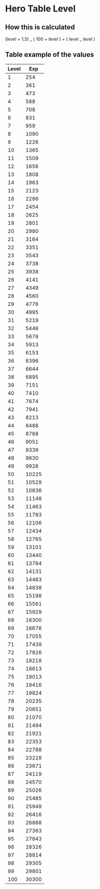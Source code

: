# Hero Table Level

## How this is calculated

(level + 1,5) _ ( 100 + level ) + ( level _ level )

## Table example of the values

| Level | Exp   |
| ----- | ----- |
| 1     | 254   |
| 2     | 361   |
| 3     | 473   |
| 4     | 588   |
| 5     | 708   |
| 6     | 831   |
| 7     | 959   |
| 8     | 1090  |
| 9     | 1226  |
| 10    | 1365  |
| 11    | 1509  |
| 12    | 1656  |
| 13    | 1808  |
| 14    | 1963  |
| 15    | 2123  |
| 16    | 2286  |
| 17    | 2454  |
| 18    | 2625  |
| 19    | 2801  |
| 20    | 2980  |
| 21    | 3164  |
| 22    | 3351  |
| 23    | 3543  |
| 24    | 3738  |
| 25    | 3938  |
| 26    | 4141  |
| 27    | 4349  |
| 28    | 4560  |
| 29    | 4776  |
| 30    | 4995  |
| 31    | 5219  |
| 32    | 5446  |
| 33    | 5678  |
| 34    | 5913  |
| 35    | 6153  |
| 36    | 6396  |
| 37    | 6644  |
| 38    | 6895  |
| 39    | 7151  |
| 40    | 7410  |
| 41    | 7674  |
| 42    | 7941  |
| 43    | 8213  |
| 44    | 8488  |
| 45    | 8768  |
| 46    | 9051  |
| 47    | 9339  |
| 48    | 9630  |
| 49    | 9926  |
| 50    | 10225 |
| 51    | 10529 |
| 52    | 10836 |
| 53    | 11148 |
| 54    | 11463 |
| 55    | 11783 |
| 56    | 12106 |
| 57    | 12434 |
| 58    | 12765 |
| 59    | 13101 |
| 60    | 13440 |
| 61    | 13784 |
| 62    | 14131 |
| 63    | 14483 |
| 64    | 14838 |
| 65    | 15198 |
| 66    | 15561 |
| 67    | 15929 |
| 68    | 16300 |
| 69    | 16676 |
| 70    | 17055 |
| 71    | 17439 |
| 72    | 17826 |
| 73    | 18218 |
| 74    | 18613 |
| 75    | 19013 |
| 76    | 19416 |
| 77    | 19824 |
| 78    | 20235 |
| 79    | 20651 |
| 80    | 21070 |
| 81    | 21494 |
| 82    | 21921 |
| 83    | 22353 |
| 84    | 22788 |
| 85    | 23228 |
| 86    | 23671 |
| 87    | 24119 |
| 88    | 24570 |
| 89    | 25026 |
| 90    | 25485 |
| 91    | 25949 |
| 92    | 26416 |
| 93    | 26888 |
| 94    | 27363 |
| 95    | 27843 |
| 96    | 28326 |
| 97    | 28814 |
| 98    | 29305 |
| 99    | 29801 |
| 100   | 30300 |
